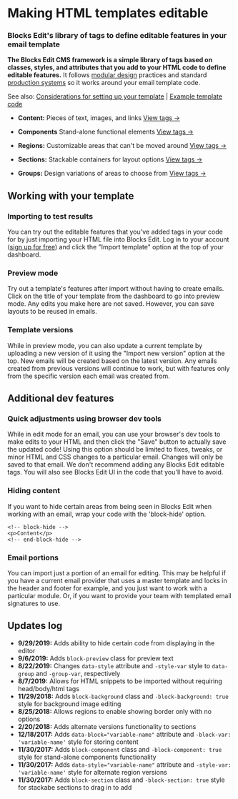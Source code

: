 # Making HTML templates editable
### Blocks Edit's library of tags to define editable features in your email template

**The Blocks Edit CMS framework is a simple library of tags based on classes, styles, and attributes that you add to your HTML code to define editable features.** It follows [modular design](https://blocksedit.com/email-template-guide/) practices and standard [production systems](https://blocksedit.com/email-design-system/) so it works around your email template code.

See also: [Considerations for setting up your template](https://blocksedit.com/developer/getting-started/) | [Example template code](https://blocksedit.com/developer/editable-email/)

- **Content:** Pieces of text, images, and links [View tags →](https://blocksedit.com/developer/content/)

- **Components** Stand-alone functional elements [View tags →](https://blocksedit.com/developer/components/)

- **Regions:** Customizable areas that can't be moved around [View tags →](https://blocksedit.com/developer/regions/)

- **Sections:** Stackable containers for layout options [View tags →](https://blocksedit.com/developer/sections/)

- **Groups:** Design variations of areas to choose from [View tags →](https://blocksedit.com/developer/groups/)

## Working with your template

### Importing to test results
You can try out the editable features that you've added tags in your code for by just importing your HTML file into Blocks Edit. Log in to your account ([sign up for free](https://app.blocksedit.com/signup/)) and click the "Import template" option at the top of your dashboard.

### Preview mode
Try out a template's features after import without having to create emails. Click on the title of your template from the dashboard to go into preview mode. Any edits you make here are not saved. However, you can save layouts to be reused in emails.

### Template versions
While in preview mode, you can also update a current template by uploading a new version of it using the "Import new version" option at the top. New emails will be created based on the latest version. Any emails created from previous versions will continue to work, but with features only from the specific version each email was created from.

## Additional dev features

### Quick adjustments using browser dev tools
While in edit mode for an email, you can use your browser's dev tools to make edits to your HTML and then click the "Save" button to actually save the updated code! Using this option should be limited to fixes, tweaks, or minor HTML and CSS changes to a particular email. Changes will only be saved to that email. We don't recommend adding any Blocks Edit editable tags. You will also see Blocks Edit UI in the code that you'll have to avoid.

### Hiding content
If you want to hide certain areas from being seen in Blocks Edit when working with an email, wrap your code with the 'block-hide' option.

```
<!-- block-hide -->
<p>Content</p>
<!-- end-block-hide -->
```

### Email portions
You can import just a portion of an email for editing. This may be helpful if you have a current email provider that uses a master template and locks in the header and footer for example, and you just want to work with a particular module. Or, if you want to provide your team with templated email signatures to use.

## Updates log
- **9/29/2019:** Adds ability to hide certain code from displaying in the editor
- **9/6/2019:** Adds <code>block-preview</code> class for preview text
- **8/22/2019:** Changes <code>data-style</code> attribute and <code>-style-var</code> style to <code>data-group</code> and <code>-group-var</code>, respectively
- **8/7/2019:** Allows for HTML snippets to be imported without requiring head/body/html tags
- **11/29/2018:** Adds <code>block-background</code> class and <code>-block-background: true</code> style for background image editing
- **8/25/2018:** Allows regions to enable showing border only with no options
- **2/20/2018:** Adds alternate versions functionality to sections
- **12/18/2017:** Adds <code>data-block="variable-name"</code> attribute and <code>-block-var: 'variable-name'</code> style for storing content
- **11/30/2017:** Adds <code>block-component</code> class and <code>-block-component: true</code> style for stand-alone components functionality
- **11/30/2017:** Adds <code>data-style="variable-name"</code> attribute and <code>-style-var: 'variable-name'</code> style for alternate region versions
- **11/30/2017:** Adds <code>block-section</code> class and <code>-block-section: true</code> style for stackabe sections to drag in to add
